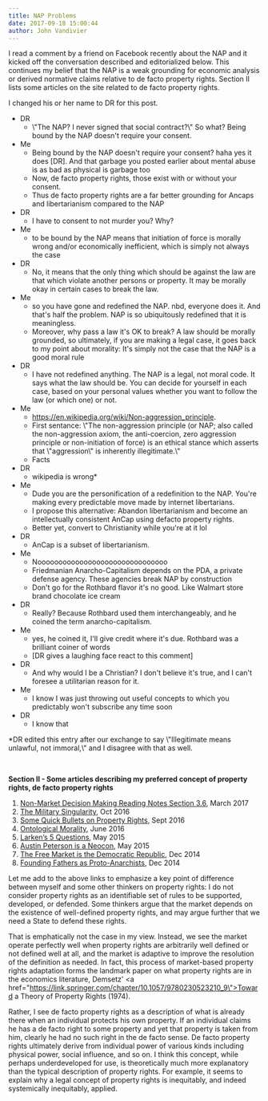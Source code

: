 ```yaml
---
title: NAP Problems
date: 2017-09-18 15:00:44
author: John Vandivier
---
```




I read a comment by a friend on Facebook recently about the NAP and it kicked off the conversation described and editorialized below. This continues my belief that the NAP is a weak grounding for economic analysis or derived normative claims relative to de facto property rights. Section II lists some articles on the site related to de facto property rights.

I changed his or her name to DR for this post.
<ul>
 	<li>DR
<ul>
 	<li>\"The NAP? I never signed that social contract?\" So what? Being bound by the NAP doesn't require your consent.</li>
</ul>
</li>
 	<li>Me
<ul>
 	<li>Being bound by the NAP doesn't require your consent? haha yes it does [DR]. And that garbage you posted earlier about mental abuse is as bad as physical is garbage too</li>
 	<li>Now, de facto property rights, those exist with or without your consent.</li>
 	<li>Thus de facto property rights are a far better grounding for Ancaps and libertarianism compared to the NAP</li>
</ul>
</li>
 	<li>DR
<ul>
 	<li>I have to consent to not murder you? Why?</li>
</ul>
</li>
 	<li>Me
<ul>
 	<li>to be bound by the NAP means that initiation of force is morally wrong and/or economically inefficient, which is simply not always the case</li>
</ul>
</li>
 	<li>DR
<ul>
 	<li>No, it means that the only thing which should be against the law are that which violate another persons or property. It may be morally okay in certain cases to break the law.</li>
</ul>
</li>
 	<li>Me
<ul>
 	<li>so you have gone and redefined the NAP. nbd, everyone does it. And that's half the problem. NAP is so ubiquitously redefined that it is meaningless.</li>
 	<li>Moreover, why pass a law it's OK to break? A law should be morally grounded, so ultimately, if you are making a legal case, it goes back to my point about morality: It's simply not the case that the NAP is a good moral rule</li>
</ul>
</li>
 	<li>DR
<ul>
 	<li>I have not redefined anything. The NAP is a legal, not moral code. It says what the law should be. You can decide for yourself in each case, based on your personal values whether you want to follow the law (or which one) or not.</li>
</ul>
</li>
 	<li>Me
<ul>
 	<li><a href=\"https://en.wikipedia.org/wiki/Non-aggression_principle\">https://en.wikipedia.org/wiki/Non-aggression_principle</a>.</li>
 	<li>First sentance: \"The non-aggression principle (or NAP; also called the non-aggression axiom, the anti-coercion, zero aggression principle or non-initiation of force) is an ethical stance which asserts that \"aggression\" is inherently illegitimate.\"</li>
 	<li>Facts</li>
</ul>
</li>
 	<li>DR
<ul>
 	<li>wikipedia is wrong*</li>
</ul>
</li>
 	<li>Me
<ul>
 	<li>Dude you are the personification of a redefinition to the NAP. You're making every predictable move made by internet libertarians.</li>
 	<li>I propose this alternative: Abandon libertarianism and become an intellectually consistent AnCap using defacto property rights.</li>
 	<li>Better yet, convert to Christianity while you're at it lol</li>
</ul>
</li>
 	<li>DR
<ul>
 	<li>AnCap is a subset of libertarianism.</li>
</ul>
</li>
 	<li>Me
<ul>
 	<li>Nooooooooooooooooooooooooooooooo</li>
 	<li>Friedmanian Anarcho-Capitalism depends on the PDA, a private defense agency. These agencies break NAP by construction</li>
 	<li>Don't go for the Rothbard flavor it's no good. Like Walmart store brand chocolate ice cream</li>
</ul>
</li>
 	<li>DR
<ul>
 	<li>Really? Because Rothbard used them interchangeably, and he coined the term anarcho-capitalism.</li>
</ul>
</li>
 	<li>Me
<ul>
 	<li>yes, he coined it, I'll give credit where it's due. Rothbard was a brilliant coiner of words</li>
 	<li>[DR gives a laughing face react to this comment]</li>
</ul>
</li>
 	<li>DR
<ul>
 	<li>And why would I be a Christian? I don't believe it's true, and I can't foresee a utilitarian reason for it.</li>
</ul>
</li>
 	<li>Me
<ul>
 	<li>I know I was just throwing out useful concepts to which you predictably won't subscribe any time soon</li>
</ul>
</li>
 	<li>DR
<ul>
 	<li>I know that</li>
</ul>
</li>
</ul>
*DR edited this entry after our exchange to say \"Illegitimate means unlawful, not immoral,\" and I disagree with that as well.

&nbsp;

<strong>Section II - Some articles describing my preferred concept of property rights, de facto property rights</strong>
<ol>
 	<li><a href=\"http://www.afterecon.com/economics-and-finance/non-market-decision-making-reading-notes-section-3-6/\">Non-Market Decision Making Reading Notes Section 3.6</a>, March 2017</li>
 	<li><a href=\"http://www.afterecon.com/economics-and-finance/the-military-singularity/\">The Military Singularity</a>, Oct 2016</li>
 	<li><a href=\"http://www.afterecon.com/economics-and-finance/bullets-property-rights/\">Some Quick Bullets on Property Rights</a>, Sept 2016</li>
 	<li><a href=\"http://www.afterecon.com/philosophy-religion-and-apologetics/ontological-morality/\">Ontological Morality</a>, June 2016</li>
 	<li><a href=\"http://www.afterecon.com/philosophy-religion-and-apologetics/larkens-5-questions/\">Larken’s 5 Questions</a>, May 2015</li>
 	<li><a href=\"http://www.afterecon.com/politics-and-government/austin-peterson-is-a-neocon/\">Austin Peterson is a Neocon</a>, May 2015</li>
 	<li><a href=\"http://www.afterecon.com/philosophy-religion-and-apologetics/free-market-democratic-republic/\">The Free Market is the Democratic Republic</a>, Dec 2014</li>
 	<li><a href=\"http://www.afterecon.com/politics-and-government/founding-fathers-proto-anarchists/\">Founding Fathers as Proto-Anarchists</a>, Dec 2014</li>
</ol>
Let me add to the above links to emphasize a key point of difference between myself and some other thinkers on property rights: I do not consider property rights as an identifiable set of rules to be supported, developed, or defended. Some thinkers argue that the market depends on the existence of well-defined property rights, and may argue further that we need a State to defend these rights.

That is emphatically not the case in my view. Instead, we see the market operate perfectly well when property rights are arbitrarily well defined or not defined well at all, and the market is adaptive to improve the resolution of the definition as needed. In fact, this process of market-based property rights adaptation forms the landmark paper on what property rights are in the economics literature, Demsetz' <a href=\"https://link.springer.com/chapter/10.1057/9780230523210_9\">Toward a Theory of Property Rights</a> (1974).

Rather, I see de facto property rights as a description of what is already there when an individual protects his own property. If an individual claims he has a de facto right to some property and yet that property is taken from him, clearly he had no such right in the de facto sense. De facto property rights ultimately derive from individual power of various kinds including physical power, social influence, and so on. I think this concept, while perhaps underdeveloped for use, is theoretically much more explanatory than the typical description of property rights. For example, it seems to explain why a legal concept of property rights is inequitably, and indeed systemically inequitably, applied.